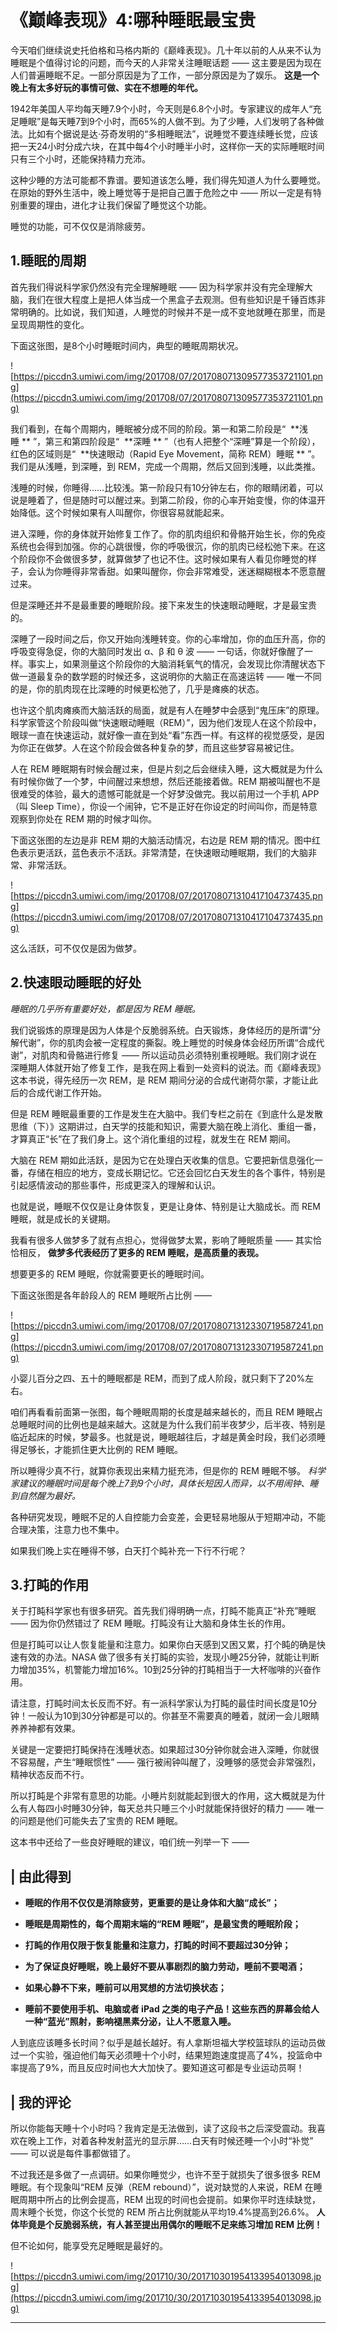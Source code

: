 # 《巅峰表现》4:哪种睡眠最宝贵

今天咱们继续说史托伯格和马格内斯的《巅峰表现》。几十年以前的人从来不认为睡眠是个值得讨论的问题，而今天的人非常关注睡眠话题 —— 这主要是因为现在人们普遍睡眠不足。一部分原因是为了工作，一部分原因是为了娱乐。 **这是一个晚上有太多好玩的事情可做、实在不想睡的年代。**

1942年美国人平均每天睡7.9个小时，今天则是6.8个小时。专家建议的成年人“充足睡眠”是每天睡7到9个小时，而65%的人做不到。为了少睡，人们发明了各种做法。比如有个据说是达·芬奇发明的“多相睡眠法”，说睡觉不要连续睡长觉，应该把一天24小时分成六块，在其中每4个小时睡半小时，这样你一天的实际睡眠时间只有三个小时，还能保持精力充沛。

这种少睡的方法可能都不靠谱。要知道该怎么睡，我们得先知道人为什么要睡觉。在原始的野外生活中，晚上睡觉等于是把自己置于危险之中 —— 所以一定是有特别重要的理由，进化才让我们保留了睡觉这个功能。

睡觉的功能，可不仅仅是消除疲劳。 

## 1.睡眠的周期

首先我们得说科学家仍然没有完全理解睡眠 —— 因为科学家并没有完全理解大脑，我们在很大程度上是把人体当成一个黑盒子去观测。但有些知识是千锤百炼非常明确的。比如说，我们知道，人睡觉的时候并不是一成不变地就睡在那里，而是呈现周期性的变化。

下面这张图，是8个小时睡眠时间内，典型的睡眠周期状况。 

![https://piccdn3.umiwi.com/img/201708/07/201708071309577353721101.png](https://piccdn3.umiwi.com/img/201708/07/201708071309577353721101.png)

我们看到，在每个周期内，睡眠被分成不同的阶段。第一和第二阶段是“  **浅睡 ** ”，第三和第四阶段是“  **深睡 ** ”（也有人把整个“深睡”算是一个阶段），红色的区域则是“  **快速眼动（Rapid Eye Movement，简称 REM）睡眠 ** ”。我们是从浅睡，到深睡，到 REM，完成一个周期，然后又回到浅睡，以此类推。

浅睡的时候，你睡得……比较浅。第一阶段只有10分钟左右，你的眼睛闭着，可以说是睡着了，但是随时可以醒过来。到第二阶段，你的心率开始变慢，你的体温开始降低。这个时候如果有人叫醒你，你很容易就能起来。

进入深睡，你的身体就开始修复工作了。你的肌肉组织和骨骼开始生长，你的免疫系统也会得到加强。你的心跳很慢，你的呼吸很沉，你的肌肉已经松弛下来。在这个阶段你不会做很多梦，就算做梦了也记不住。这时候如果有人看见你睡觉的样子，会认为你睡得非常香甜。如果叫醒你，你会非常难受，迷迷糊糊根本不愿意醒过来。

但是深睡还并不是最重要的睡眠阶段。接下来发生的快速眼动睡眠，才是最宝贵的。

深睡了一段时间之后，你又开始向浅睡转变。你的心率增加，你的血压升高，你的呼吸变得急促，你的大脑同时发出 α、β 和 θ 波 —— 一句话，你就好像醒了一样。事实上，如果测量这个阶段你的大脑消耗氧气的情况，会发现比你清醒状态下做一道最复杂的数学题的时候还多，这说明你的大脑正在高速运转 —— 唯一不同的是，你的肌肉现在比深睡的时候更松弛了，几乎是瘫痪的状态。

也许这个肌肉瘫痪而大脑活跃的局面，就是有人在睡梦中会感到“鬼压床”的原理。科学家管这个阶段叫做“快速眼动睡眠（REM）”，因为他们发现人在这个阶段中，眼球一直在快速运动，就好像一直在到处“看”东西一样。有这样的视觉感受，是因为你正在做梦。人在这个阶段会做各种复杂的梦，而且这些梦容易被记住。

人在 REM 睡眠期有时候会醒过来，但是片刻之后会继续入睡，这大概就是为什么有时候你做了一个梦，中间醒过来想想，然后还能接着做。REM 期被叫醒也不是很难受的体验，最大的遗憾可能就是一个好梦没做完。我以前用过一个手机 APP（叫 Sleep Time），你设一个闹钟，它不是正好在你设定的时间叫你，而是特意观察到你处在 REM 期的时候才叫你。

下面这张图的左边是非 REM 期的大脑活动情况，右边是 REM 期的情况。图中红色表示更活跃，蓝色表示不活跃。非常清楚，在快速眼动睡眠期，我们的大脑非常、非常活跃。 

![https://piccdn3.umiwi.com/img/201708/07/201708071310417104737435.png](https://piccdn3.umiwi.com/img/201708/07/201708071310417104737435.png)

这么活跃，可不仅仅是因为做梦。

## 2.快速眼动睡眠的好处

 *睡眠的几乎所有重要好处，都是因为 REM 睡眠。*

我们说锻炼的原理是因为人体是个反脆弱系统。白天锻炼，身体经历的是所谓“分解代谢”，你的肌肉会被一定程度的撕裂。晚上睡觉的时候身体会经历所谓“合成代谢”，对肌肉和骨骼进行修复 —— 所以运动员必须特别重视睡眠。我们刚才说在深睡期人体就开始了修复工作，是我在网上看到一处资料的说法。而《巅峰表现》这本书说，得先经历一次 REM，是 REM 期间分泌的合成代谢荷尔蒙，才能让此后的合成代谢工作开始。

但是 REM 睡眠最重要的工作是发生在大脑中。我们专栏之前在《到底什么是发散思维（下）》这期讲过，白天学的技能和知识，需要大脑在晚上消化、重组一番，才算真正“长”在了我们身上。这个消化重组的过程，就发生在 REM 期间。

大脑在 REM 期如此活跃，是因为它在处理白天收集的信息。它要把新信息强化一番，存储在相应的地方，变成长期记忆。它还会回忆白天发生的各个事件，特别是引起感情波动的那些事件，形成更深入的理解和认识。

也就是说，睡眠不仅仅是让身体恢复，更是让身体、特别是让大脑成长。而 REM 睡眠，就是成长的关键期。

我看有很多人做梦多了就有点担心，觉得做梦太累，影响了睡眠质量 —— 其实恰恰相反， **做梦多代表经历了更多的 REM 睡眠，是高质量的表现。**

想要更多的 REM 睡眠，你就需要更长的睡眠时间。

下面这张图是各年龄段人的 REM 睡眠所占比例 ——  

![https://piccdn3.umiwi.com/img/201708/07/201708071312330719587241.png](https://piccdn3.umiwi.com/img/201708/07/201708071312330719587241.png)

小婴儿百分之四、五十的睡眠都是 REM，而到了成人阶段，就只剩下了20%左右。

咱们再看看前面第一张图，每个睡眠周期的长度是越来越长的，而且 REM 睡眠占总睡眠时间的比例也是越来越大。这就是为什么我们前半夜梦少，后半夜、特别是临近起床的时候，梦最多。也就是说，睡眠越往后，才越是黄金时段，我们必须睡得足够长，才能抓住更大比例的 REM 睡眠。

所以睡得少真不行，就算你表现出来精力挺充沛，但是你的 REM 睡眠不够。 *科学家建议的睡眠时间是每个晚上7到9个小时，具体长短因人而异，以不用闹钟、睡到自然醒为最好。*

各种研究发现，睡眠不足的人自控能力会变差，会更轻易地服从于短期冲动，不能合理决策，注意力也不集中。

如果我们晚上实在睡得不够，白天打个盹补充一下行不行呢？ 

## 3.打盹的作用

关于打盹科学家也有很多研究。首先我们得明确一点，打盹不能真正“补充”睡眠 —— 因为你仍然错过了 REM 睡眠。打盹没有让大脑和身体生长的作用。

但是打盹可以让人恢复能量和注意力。如果你白天感到又困又累，打个盹的确是快速有效的办法。NASA 做了很多有关打盹的实验，发现小睡25分钟，就能让判断力增加35%，机警能力增加16%。10到25分钟的打盹相当于一大杯咖啡的兴奋作用。

请注意，打盹时间太长反而不好。有一派科学家认为打盹的最佳时间长度是10分钟！一般认为10到30分钟都是可以的。你甚至不需要真的睡着，就闭一会儿眼睛养养神都有效果。

关键是一定要把打盹保持在浅睡状态。如果超过30分钟你就会进入深睡，你就很不容易醒，产生“睡眠惯性” —— 强行被闹钟叫醒了，没睡够的感觉会非常强烈，精神状态反而不行。

所以打盹是个非常有意思的功能。小睡片刻就能起到很大的作用，这大概就是为什么有人每四小时睡30分钟，每天总共只睡三个小时就能保持很好的精力 —— 唯一的问题是他们可能失去了宝贵的 REM 睡眠。

这本书中还给了一些良好睡眠的建议，咱们统一列举一下 ——  

## | 由此得到

* **睡眠的作用不仅仅是消除疲劳，更重要的是让身体和大脑“成长”；** 

* **睡眠是周期性的，每个周期末端的“REM 睡眠”，是最宝贵的睡眠阶段；** 

* **打盹的作用仅限于恢复能量和注意力，打盹的时间不要超过30分钟；** 

* **为了保证良好睡眠，晚上最好不要从事剧烈的脑力劳动，睡前不要喝酒；** 

* **如果心静不下来，睡前可以用冥想的方法切换状态；** 

* **睡前不要使用手机、电脑或者 iPad 之类的电子产品！这些东西的屏幕会给人一种“蓝光”照射，影响褪黑素分泌，让人不愿意入睡。** 

人到底应该睡多长时间？似乎是越长越好。有人拿斯坦福大学校篮球队的运动员做过一个实验，强迫他们每天必须睡十个小时，结果短跑速度提高了4%，投篮命中率提高了9%，而且反应时间也大大加快了。要知道这可都是专业运动员啊！ 

## | 我的评论

所以你能每天睡十个小时吗？我肯定是无法做到，读了这段书之后深受震动。我喜欢在晚上工作，对着各种发射蓝光的显示屏……白天有时候还睡一个小时“补觉” —— 可以说是每件事都做错了。

不过我还是多做了一点调研。如果你睡觉少，也许不至于就损失了很多很多 REM 睡眠。有个现象叫“REM 反弹（REM rebound）”，说对缺觉的人来说，REM 在睡眠周期中所占的比例会提高，REM 出现的时间也会提前。如果你平时连续缺觉，周末睡个长觉，你这个长觉的 REM 所占比例就能从平均19.4%提高到26.6%。 **人体毕竟是个反脆弱系统，有人甚至提出用偶尔的睡眠不足来练习增加 REM 比例！**

但不论如何，能享受充足睡眠是最好的。 

![https://piccdn3.umiwi.com/img/201710/30/201710301954133954013098.jpg](https://piccdn3.umiwi.com/img/201710/30/201710301954133954013098.jpg)

---
